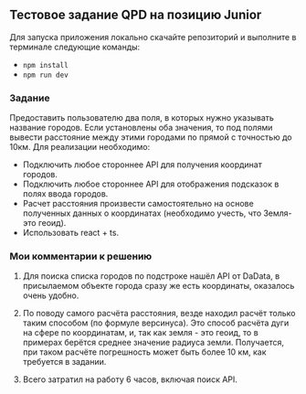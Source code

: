 ## Тестовое задание QPD на позицию Junior

Для запуска приложения локально скачайте репозиторий и выполните в терминале следующие команды:
- `npm install`
- `npm run dev`

### Задание

Предоставить пользователю два поля, в которых нужно указывать название городов. Если установлены оба значения, то под полями вывести расстояние между этими городами по прямой с точностью до 10км.
Для реализации необходимо:
- Подключить любое стороннее API для получения координат городов.
- Подключить любое стороннее API для отображения подсказок в полях ввода городов. 
- Расчет расстояния произвести самостоятельно на основе полученных данных о координатах (необходимо учесть, что Земля- это геоид).
- Использовать react + ts.

### Мои комментарии к решению

1. Для поиска списка городов по подстроке нашёл API от DaData, в присылаемом объекте города сразу же есть координаты, оказалось очень удобно.

2. По поводу самого расчёта расстояния, везде находил расчёт только таким способом (по формуле версинуса). Это способ расчёта дуги на сфере по координатам, и, так как земля - это геоид, то в примерах берётся среднее значение радиуса земли. Получается, при таком расчёте погрешность может быть более 10 км, как требуется в задании. 

3. Всего затратил на работу 6 часов, включая поиск API.